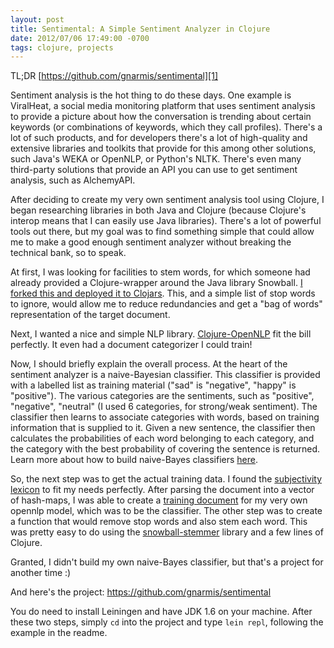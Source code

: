 ```yaml
---
layout: post
title: Sentimental: A Simple Sentiment Analyzer in Clojure
date: 2012/07/06 17:49:00 -0700
tags: clojure, projects
---
```



TL;DR [https://github.com/gnarmis/sentimental][1]

Sentiment analysis is the hot thing to do these days. One example is
ViralHeat, a social media monitoring platform that uses sentiment
analysis to provide a picture about how the conversation is trending
about certain keywords (or combinations of keywords, which they call
profiles). There's a lot of such products, and for developers there's
a lot of high-quality and extensive libraries and toolkits that
provide for this among other solutions, such Java's WEKA or OpenNLP,
or Python's NLTK. There's even many third-party solutions that provide
an API you can use to get sentiment analysis, such as AlchemyAPI.

After deciding to create my very own sentiment analysis tool using
Clojure, I began researching libraries in both Java and Clojure
(because Clojure's interop means that I can easily use Java
libraries). There's a lot of powerful tools out there, but my goal was
to find something simple that could allow me to make a good enough
sentiment analyzer without breaking the technical bank, so to speak.

At first, I was looking for facilities to stem words, for which
someone had already provided a Clojure-wrapper around the Java library
Snowball. [I forked this and deployed it to Clojars][2]. This, and a
simple list of stop words to ignore, would allow me to reduce
redundancies and get a "bag of words" representation of the target
document.

Next, I wanted a nice and simple NLP library. [Clojure-OpenNLP][3] fit
the bill perfectly. It even had a document categorizer I could train!

Now, I should briefly explain the overall process. At the heart of the
sentiment analyzer is a naive-Bayesian classifier. This classifier is
provided with a labelled list as training material ("sad" is
"negative", "happy" is "positive"). The various categories are the
sentiments, such as "positive", "negative", "neutral" (I used 6
categories, for strong/weak sentiment). The classifier then learns to
associate categories with words, based on training information that is
supplied to it. Given a new sentence, the classifier then calculates
the probabilities of each word belonging to each category, and the
category with the best probability of covering the sentence is
returned. Learn more about how to build naive-Bayes classifiers
[here][4].

So, the next step was to get the actual training data. I found the
[subjectivity lexicon][5] to fit my needs perfectly. After parsing the
document into a vector of hash-maps, I was able to create a
[training document][6] for my very own opennlp model, which was to be
the classifier. The other step was to create a function that would
remove stop words and also stem each word. This was pretty easy to do
using the [snowball-stemmer][7] library and a few lines of Clojure.

Granted, I didn't build my own naive-Bayes classifier, but that's a
project for another time :)

And here's the project: https://github.com/gnarmis/sentimental

You do need to install Leiningen and have JDK 1.6 on your machine.
After these two steps, simply `cd` into the project and type `lein
repl`, following the example in the readme.



[1]: https://github.com/gnarmis/sentimental

[2]: http://kilotau.com/a-brief-foray-into-deploying-clojure-librarie

[3]: https://github.com/dakrone/clojure-opennlp

[4]: http://bionicspirit.com/blog/2012/02/09/howto-build-naive-bayes-classifier.html

[5]: http://www.cs.pitt.edu/mpqa/

[6]: https://github.com/gnarmis/sentimental/blob/master/src/models/sentiment.train

[7]: https://github.com/gnarmis/snowball-stemmer
